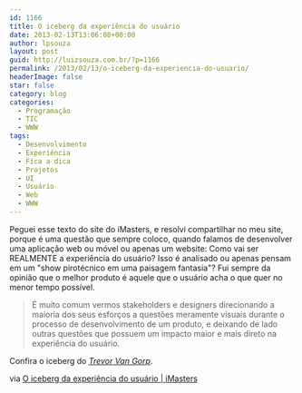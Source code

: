 ```yaml
---
id: 1166
title: O iceberg da experiência do usuário
date: 2013-02-13T13:06:08+00:00
author: lpsouza
layout: post
guid: http://luizsouza.com.br/?p=1166
permalink: /2013/02/13/o-iceberg-da-experiencia-do-usuario/
headerImage: false
star: false
category: blog
categories:
  - Programação
  - TIC
  - WWW
tags:
  - Desenvolvimento
  - Experiência
  - Fica a dica
  - Projetos
  - UI
  - Usuário
  - Web
  - WWW
---
```

Peguei esse texto do site do iMasters, e resolvi compartilhar no meu site, porque é uma questão que sempre coloco, quando falamos de desenvolver uma aplicação web ou móvel ou apenas um website: Como vai ser REALMENTE a experiência do usuário? Isso é analisado ou apenas pensam em um "show pirotécnico em uma paisagem fantasia"? Fui sempre da opinião que o melhor produto é aquele que o usuário acha o que quer no menor tempo possível.

> É muito comum vermos stakeholders e designers direcionando a maioria dos seus esforços a questões meramente visuais durante o processo de desenvolvimento de um produto, e deixando de lado outras questões que possuem um impacto maior e mais direto na experiência do usuário.

Confira o iceberg do [_Trevor Van Gorp_](https://www.slideshare.net/trevor.vangorp/ux-iceberg1).

via [O iceberg da experiência do usuário | iMasters](http://imasters.com.br/design/o-iceberg-da-experiencia-do-usuario/)
